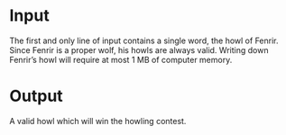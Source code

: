 # Input
The first and only line of input contains a single word, the howl of Fenrir. Since Fenrir is a proper wolf, his howls are always valid. 
Writing down Fenrir’s howl will require at most 1 MB of computer memory.

# Output
A valid howl which will win the howling contest.

